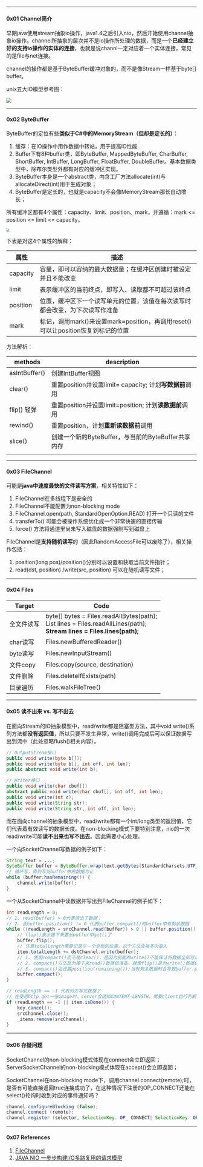 

---

#### 0x01 Channel简介

早期java使用stream抽象io操作，java1.4之后引入nio，然后开始使用channel抽象io操作。channel所抽象的层次并不是io操作所处理的数据，而是一个**已经建立好的支持io操作的实体的连接**，也就是说channl一定对应着一个实体连接，常见的是file与net连接。

channel的操作都是基于ByteBuffer缓冲对象的，而不是像Stream一样基于byte[] buffer。

unix五大IO模型参考图：

<img src="https://raw.githubusercontent.com/jasonGeng88/blog/master/201708/assets/java-nio-02.jpg" style="zoom:80%" />



------

#### 0x02 ByteBuffer

ByteBuffer的定位有些**类似于C#中的MemoryStream（但却是定长的）**：

1. 缓存：在IO操作中用作数据中转站，用于提高IO性能
2. Buffer下有8种buffer类，即ByteBuffer, MappedByteBuffer, CharBuffer, ShortBuffer, IntBuffer, LongBuffer, FloatBuffer, DoubleBuffer。基本数据类型中，除布尔类型外都有对应的缓冲区实现。
3. ByteBuffer本身是一个abstract类，内含工厂方法allocate(int)与allocateDirect(int)用于生成对象；
4. ByteBuffer是定长的，也就是capacity不会像MemoryStream那长自动增长；



所有缓冲区都有4个属性：capacity、limit、position、mark，并遵循：mark <= position <= limit <= capacity。

<img src="https://github.com/jasonGeng88/blog/raw/master/201708/assets/java-nio-03.png" style="zoom:50%" />

下表是对这4个属性的解释：

| 属性     | 描述                                                         |
| -------- | ------------------------------------------------------------ |
| capacity | 容量，即可以容纳的最大数据量；在缓冲区创建时被设定并且不能改变 |
| limit    | 表示缓冲区的当前终点，即写入、读取都不可超过该终点           |
| position | 位置，缓冲区下一个读写单元的位置，该值在每次读写时都会改变，为下次读写作准备 |
| mark     | 标记，调用mark()来设置mark=position，再调用reset()可以让position恢复到标记的位置 |



方法解析：

| methods       | description                                             |
| ------------- | ------------------------------------------------------- |
| asIntBuffer() | 创建IntBuffer视图                                       |
| clear()       | 重置position并设置limit= capacity; 计划**写数据前**调用 |
| flip() 轻弹   | 重置position并设置limit=position; 计划**读数据前**调用  |
| rewind()      | 重置position，计划**重新读数据前**调用                  |
| slice()       | 创建一个新的ByteBuffer，与当前的ByteBuffer共享内存      |
|               |                                                         |



---

#### 0x03 FileChannel

可能是**java中速度最快的文件读写方案**，相关特性如下：

1. FileChannel在多线程下是安全的
2. FileChannel不能配置为non-blocking mode
3. FileChannel.open(path, StandardOpenOption.READ) 打开一个只读的文件
4. transferTo() 可能会被操作系统优化成一个非常快速的直接传输
5. force() 方法将通道里尚未写入磁盘的数据强制写到磁盘上



FileChannel是**支持随机读写**的（因此RandomAccessFile可以废除了），相关操作包括：

1. position(long pos)/position()分别可以设置和获取当前文件指针；
2. read(dst, position) /write(src, position) 可以在随机读写文件；



------

#### 0x04 Files



| Target     | Code                                                         |
| ---------- | ------------------------------------------------------------ |
| 全文件读写 | byte[] bytes = Files.readAllBytes(path); <br/>List<String> lines = Files.readAllLines(path);<br/>**Stream<String> lines = Files.lines(path);** |
| char读写   | Files.newBufferedReader()                                    |
| byte读写   | Files.newInputStream()                                       |
| 文件copy   | Files.copy(source, destination)                              |
| 文件删除   | Files.deleteIfExists(path)                                   |
| 目录遍历   | Files.walkFileTree()                                         |



---

#### 0x05 读不出来 vs. 写不出去

在面向Stream的IO抽象模型中，read/write都是阻塞型方法，其中void write()系列方法都**没有返回值**，所以只要不发生异常，write()调用完成后可以保证数据写出到流中（此处忽略flush()相关内容）。

```java
// OutputStream接口
public void write(byte b[]);
public void write(byte b[], int off, int len);
public abstract void write(int b);

// Writer接口
public void write(char cbuf[]) 
abstract public void write(char cbuf[], int off, int len);
public void write(int c);
public void write(String str);
public void write(String str, int off, int len);
```



而在面向channel的抽象模型中，read/write都有一个int/long类型的返回值，它们代表着有效读写的数据长度。在non-blocking模式下要特别注意，nio的一次read/write可能**读不出来也写不出去**。因此需要小心处理。

一个向SocketChannel写数据的例子如下：

```java
String text = ...;
ByteBuffer buffer = ByteBuffer.wrap(text.getBytes(StandardCharsets.UTF_8));
// 循环写，直到写光buffer中的数据为止
while (buffer.hasRemaining()) {
    channel.write(buffer);
}
```



一个从SocketChannel中读数据并写出到FileChannel的例子如下：

```java
int readLength = 0;
// 1. read(buffer) > 0代表读出了数据；
// 2. 而buffer.position() != 0 代表buffer.compact()时buffer中有剩余数据
while ((readLength = srcChannel.read(buffer)) > 0 || buffer.position() != 0) {
    // flip()表示接下来要从buffer中get()了
    buffer.flip();
    // 注意totalLength需要记录在一个全局的位置，这个方法会被多次重入
    item.totalLength += dstChannel.write(buffer);
    // 1. 使用compact()而不是clear()，是因为前面的write()不能保证将数据全部写出
    // 2. compact()方法是为接下来read()数据做准备，就像flip()是为write()数据做准备一样
    // 3. compact()会设置position(remaining());当有剩余数据时会导致buffer.position()!= 0
    buffer.compact();
}

// readLength == -1 代表对方写完数据了
// 在使用http get一张image时，server会通知CONTENT-LENGTH，需要client自行判断读结束。
if (readLength == -1 || item.isDone()) {
    key.cancel();
    srcChannel.close();
    _items.remove(srcChannel);
}
```



---

#### 0x06 存疑问题

SocketChannel的non-blocking模式体现在connect会立即返回；ServerSocketChannel的non-blocking模式体现在accept()会立即返回；

SocketChannel在non-blocking mode下，调用channel.connect(remote);时，是否有可能直接返回true连接成功了，在这种情况下注册的OP_CONNECT还能在select()轮询时收到对应的事件通知吗？

```java
channel.configureBlocking (false);
channel.connect (remote);
channel.register (selector, SelectionKey. OP_ CONNECT| SelectionKey. OP_ READ)；
```



---

#### 0x07 References

1. [FileChannel](http://wiki.jikexueyuan.com/project/java-nio/filechannel.html)
2. [JAVA NIO 一步步构建I/O多路复用的请求模型](https://github.com/jasonGeng88/blog/blob/master/201708/java-nio.md)
